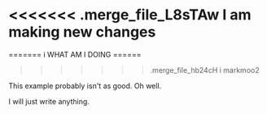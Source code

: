 <<<<<<< .merge_file_L8sTAw
I am making new changes
=======
=======
i WHAT AM I DOING ======
>>>>>>> .merge_file_hb24cH
i markmoo2


This example probably isn't as good. Oh well. 


I will just write anything.




